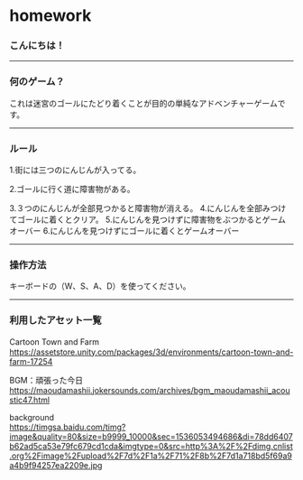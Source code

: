 # homework
### こんにちは！





---


### 何のゲーム？
これは迷宮のゴールにたどり着くことが目的の単純なアドベンチャーゲームです。

---


### ルール
1.街には三つのにんじんが入ってる。  

2.ゴールに行く道に障害物がある。  

3.３つのにんじんが全部見つかると障害物が消える。
4.にんじんを全部みつけてゴールに着くとクリア。
5.にんじんを見つけずに障害物をぶつかるとゲームオーバー
6.にんじんを見つけずにゴールに着くとゲームオーバー

---


### 操作方法
キーボードの（W、S、A、D）を使ってください。

---


### 利用したアセット一覧
Cartoon Town and Farm　　　　　
https://assetstore.unity.com/packages/3d/environments/cartoon-town-and-farm-17254

BGM：頑張った今日
https://maoudamashii.jokersounds.com/archives/bgm_maoudamashii_acoustic47.html

background                 
https://timgsa.baidu.com/timg?image&quality=80&size=b9999_10000&sec=1536053494686&di=78dd6407b62ad5ca53e79fc679cd1cda&imgtype=0&src=http%3A%2F%2Fdimg.cnlist.org%2Fimage%2Fupload%2F7d%2F1a%2F71%2F8b%2F7d1a718bd5f69a9a4b9f94257ea2209e.jpg
